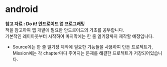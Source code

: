 # android
__참고 자료 : Do it! 안드로이드 앱 프로그래밍__       
책을 참고하여 앱 개발에 필요한 안드로이드의 기초를 공부합니다.   
기본적인 레이아웃부터 시작하여 마지막에는 한 줄 일기장까지 제작할 예정입니다.      
* Source에는 한 줄 일기장 제작에 필요한 기능들을 사용하여 만든 프로젝트가, Mission에는 각 chapter마다 주어지는 문제를 해결한 프로젝트가 저장되어있습니다.
